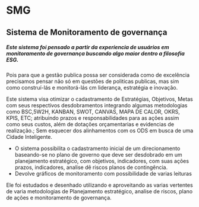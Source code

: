 # SMG
## Sistema de Monitoramento de governança
##### *Este sistema foi pensado a partir da experiencia de usuários em monitoramento de governança buscando algo maior dentro a filosofia ESG.*

Pois para que a gestão publica possa ser considerada como de excelência precisamos pensar não só em questões de politicas publicas, mas sim como construí-lás e monitorá-lás cm liderança, estratégia e inovação.

Este sistema visa otimizar o cadastramento de Estratégias, Objetivos, Metas com seus respectivos desdobramentos integrando algumas metodologias como BSC,5W2H, KANBAN, SWOT, CANVAS, MAPA DE CALOR, OKRS, KPIS, ETC; atribuindo prazos e responsabilidades para as ações assim como seus custos, além de dotações orçamentarias e evidencias de realização.; Sem esquecer dos alinhamentos com os ODS em busca de uma  Cidade Inteligente.

* O sistema possibilita o cadastramento inicial de um direcionamento baseando-se no plano de governo que deve ser desdobrado em um planejamento estratégico, com objetivos, indicadores, com suas ações prazos, indicadores, analise dê riscos planos de contingência.
* Devolve gráficos de monitoramento com possibilidade de varias leituras

Ele foi estudados  e desenhado  utilizando  e aproveitando as varias vertentes de varia metodologias de Planejamento estratégico, analise de riscos, plano  de ações e monitoramento de governança.   